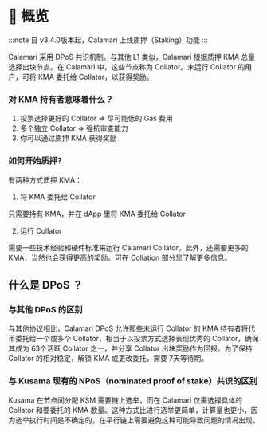 # 📝 概览

:::note
自 v3.4.0版本起，Calamari 上线质押（Staking）功能
:::

Calamari 采用 DPoS 共识机制。与其他 L1 类似，Calamari 根据质押 KMA 总量选择出块节点。在 Calamari 中，这些节点称为 Collator。未运行 Collator 的用户，可将 KMA 委托给 Collator，以获得奖励。

### 对 KMA 持有者意味着什么？

1. 投票选择更好的 Collator ⇒ 尽可能低的 Gas 费用
2. 多个独立 Collator ⇒ 强抗审查能力 
3. 你可以通过质押 KMA 获得奖励

### 如何开始质押?

有两种方式质押 KMA：

1. 将 KMA 委托给 Collator

只需要持有 KMA，并在 dApp 里将 KMA 委托给 Collator

2. 运行 Collator 

需要一些技术经验和硬件标准来运行 Calamari Collator。此外，还需要更多的 KMA，当然也会获得更高的奖励。可在 [Collation](./06-Collation/01-Overview.md) 部分里了解更多信息。

## 什么是 DPoS ？

### 与其他 DPoS 的区别

与其他协议相比，Calamari DPoS 允许那些未运行 Collator 的 KMA 持有者将代币委托给一个或多个 Collator，相当于以投票方式选择表现优秀的 Collator，确保其成为 63个活跃 Collator 之一，并分享 Collator 出块奖励作为回报。为了保持 Collator 的相对稳定，解锁 KMA 或更改委托，需要 7天等待期。

### 与 Kusama 现有的 NPoS（nominated proof of stake）共识的区别

Kusama 在节点间分配 KSM 需要链上选举，而在 Calamari 仅需选择具体的 Collator 和要委托的 KMA 数量。这种方式比进行选举更简单，计算量也更小，因为选举执行时间是不确定的，在平行链上需要避免这种可能导致问题的情况出现。
